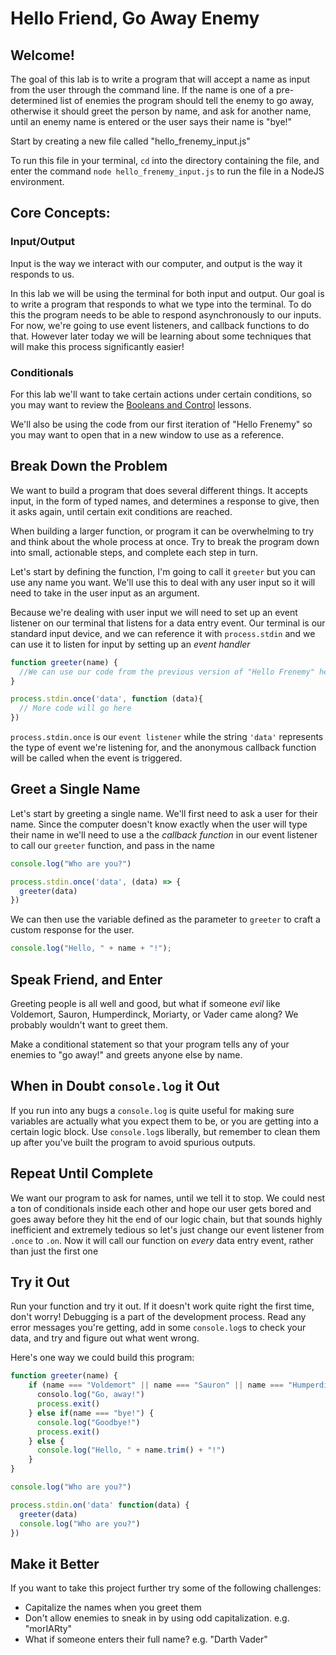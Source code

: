 # Hello Friend, Go Away Enemy

## Welcome!

The goal of this lab is to write a program that will accept a name as input from the user through the command line. If the name is one of a pre-determined list of enemies the program should tell the enemy to go away, otherwise it should greet the person by name, and ask for another name, until an enemy name is entered or the user says their name is "bye!"

Start by creating a new file called "hello_frenemy_input.js"

To run this file in your terminal, `cd` into the directory containing the file, and enter the command `node hello_frenemy_input.js` to run the file in a NodeJS environment.

## Core Concepts:

### Input/Output

Input is the way we interact with our computer, and output is the way it responds to us.

In this lab we will be using the terminal for both input and output. Our goal is to write a program that responds to what we type into the terminal. To do this the program needs to be able to respond asynchronously to our inputs. For now, we're going to use event listeners, and callback functions to do that. However later today we will be learning about some techniques that will make this process significantly easier!

### Conditionals

For this lab we'll want to take certain actions under certain conditions, so you may want to review the [Booleans and Control](/lessons/slides/booleans-and-control) lessons.

We'll also be using the code from our first iteration of "Hello Frenemy" so you may want to open that in a new window to use as a reference.

## Break Down the Problem

We want to build a program that does several different things. It accepts input, in the form of typed names, and determines a response to give, then it asks again, until certain exit conditions are reached.

When building a larger function, or program it can be overwhelming to try and think about the whole process at once. Try to break the program down into small, actionable steps, and complete each step in turn.

Let's start by defining the function, I'm going to call it `greeter` but you can use any name you want. We'll use this to deal with any user input so it will need to take in the user input as an argument.

Because we're dealing with user input we will need to set up an event listener on our terminal that listens for a data entry event. Our terminal is our standard input device, and we can reference it with `process.stdin` and we can use it to listen for input by setting up an *event handler*

```js
function greeter(name) {
  //We can use our code from the previous version of "Hello Frenemy" here
}

process.stdin.once('data', function (data){
  // More code will go here
})
```

`process.stdin.once` is our `event listener` while the string `'data'` represents the type of event we're listening for, and the anonymous callback function will be called when the event is triggered.

## Greet a Single Name

Let's start by greeting a single name. We'll first need to ask a user for their name. Since the computer doesn't know exactly when the user will type their name in we'll need to use a the *callback function* in our event listener to call our `greeter` function, and pass in the name

```js
console.log("Who are you?")

process.stdin.once('data', (data) => {
  greeter(data)
})
```

We can then use the variable defined as the parameter to `greeter` to craft a custom response for the user.

```js
console.log("Hello, " + name + "!");
```

## Speak Friend, and Enter

Greeting people is all well and good, but what if someone *evil* like Voldemort, Sauron, Humperdinck, Moriarty, or Vader came along? We probably wouldn't want to greet them.

Make a conditional statement so that your program tells any of your enemies to "go away!" and greets anyone else by name.

## When in Doubt `console.log` it Out

If you run into any bugs a `console.log` is quite useful for making sure variables are actually what you expect them to be, or you are getting into a certain logic block. Use `console.log`s liberally, but remember to clean them up after you've built the program to avoid spurious outputs.

## Repeat Until Complete

We want our program to ask for names, until we tell it to stop. We could nest a ton of conditionals inside each other and hope our user gets bored and goes away before they hit the end of our logic chain, but that sounds highly inefficient and extremely tedious so let's just change our event listener from `.once` to `.on`. Now it will call our function on _every_ data entry event, rather than just the first one

## Try it Out

Run your function and try it out. If it doesn't work quite right the first time, don't worry! Debugging is a part of the development process. Read any error messages you're getting, add in some `console.log`s to check your data, and try and figure out what went wrong.

Here's one way we could build this program:

```js
function greeter(name) {
    if (name === "Voldemort" || name === "Sauron" || name === "Humperdinck" || name === "Moriarty" ||name === "Vader"){
      consolo.log("Go, away!")
      process.exit()
    } else if(name === "bye!") {
      console.log("Goodbye!")
      process.exit()
    } else {
      console.log("Hello, " + name.trim() + "!")
    }
}

console.log("Who are you?")

process.stdin.on('data' function(data) {
  greeter(data)
  console.log("Who are you?")
})
```

## Make it Better

If you want to take this project further try some of the following challenges:

- Capitalize the names when you greet them
- Don't allow enemies to sneak in by using odd capitalization. e.g. "morIARty"
- What if someone enters their full name? e.g. "Darth Vader"
